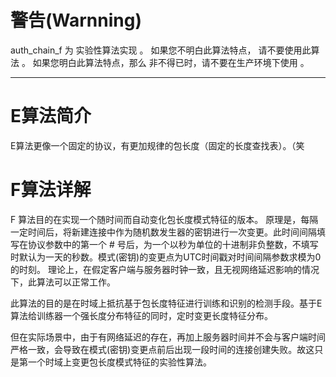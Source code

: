 # 警告(Warnning)

auth_chain_f 为 实验性算法实现 。
如果您不明白此算法特点， 请不要使用此算法 。
如果您明白此算法特点，那么 非不得已时，请不要在生产环境下使用 。




-----


# E算法简介

E算法更像一个固定的协议，有更加规律的包长度（固定的长度查找表）。（笑

# F算法详解

F 算法目的在实现一个随时间而自动变化包长度模式特征的版本。
原理是，每隔一定时间后，将新建连接中作为随机数发生器的密钥进行一次变更。此时间间隔填写在协议参数中的第一个 # 号后，为一个以秒为单位的十进制非负整数，不填写时默认为一天的秒数。模式(密钥)的变更点为UTC时间戳对时间间隔参数求模为0的时刻。
理论上，在假定客户端与服务器时钟一致，且无视网络延迟影响的情况下，此算法可以正常工作。

此算法的目的是在时域上抵抗基于包长度特征进行训练和识别的检测手段。基于E算法给训练器一个强长度分布特征的同时，定时变更长度特征分布。

但在实际场景中，由于有网络延迟的存在，再加上服务器时间并不会与客户端时间严格一致，会导致在模式(密钥)变更点前后出现一段时间的连接创建失败。故这只是第一个时域上变更包长度模式特征的实验性算法。
